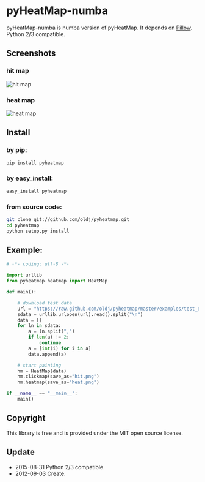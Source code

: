 # pyHeatMap-numba


pyHeatMap-numba is numba version of pyHeatMap. It depends on [Pillow](https://python-pillow.github.io/).
Python 2/3 compatible.


## Screenshots

### hit map

![hit map](https://raw.github.com/oldj/pyheatmap/master/examples/hit.png)

### heat map

![heat map](https://raw.github.com/oldj/pyheatmap/master/examples/heat.png)


## Install

### by pip:

```bash
pip install pyheatmap
```

### by easy_install:

```bash
easy_install pyheatmap
```


### from source code:

```bash
git clone git://github.com/oldj/pyheatmap.git
cd pyheatmap
python setup.py install
```


## Example:

```python
# -*- coding: utf-8 -*-

import urllib
from pyheatmap.heatmap import HeatMap

def main():

    # download test data
    url = "https://raw.github.com/oldj/pyheatmap/master/examples/test_data.txt"
    sdata = urllib.urlopen(url).read().split("\n")
    data = []
    for ln in sdata:
        a = ln.split(",")
        if len(a) != 2:
            continue
        a = [int(i) for i in a]
        data.append(a)

    # start painting
    hm = HeatMap(data)
    hm.clickmap(save_as="hit.png")
    hm.heatmap(save_as="heat.png")

if __name__ == "__main__":
    main()
```


## Copyright

 This library is free and is provided under the MIT open source license.


## Update

 - 2015-08-31 Python 2/3 compatible.
 - 2012-09-03 Create.



